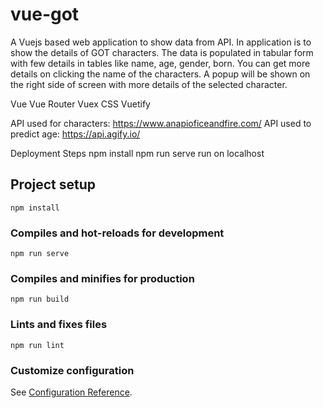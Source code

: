 # vue-got

A Vuejs based web application to show data from API. In application is to show the details of GOT characters. The data is populated in tabular form with few details in tables like name, age, gender, born. You can get more details on clicking the name of the characters. A popup will be shown on the right side of screen with more details of the selected character.

Vue
Vue Router
Vuex
CSS
Vuetify 



API used for characters:   https://www.anapioficeandfire.com/
API used to predict age:   https://api.agify.io/



Deployment Steps
npm install
npm run serve
run on localhost






## Project setup
```
npm install
```

### Compiles and hot-reloads for development
```
npm run serve
```

### Compiles and minifies for production
```
npm run build
```

### Lints and fixes files
```
npm run lint
```

### Customize configuration
See [Configuration Reference](https://cli.vuejs.org/config/).
